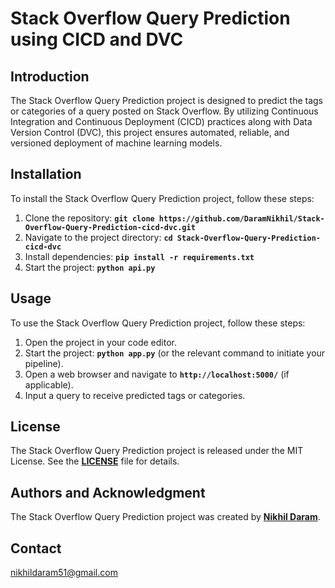 # **Stack Overflow Query Prediction using CICD and DVC**

## **Introduction**

The Stack Overflow Query Prediction project is designed to predict the tags or categories of a query posted on Stack Overflow. By utilizing Continuous Integration and Continuous Deployment (CICD) practices along with Data Version Control (DVC), this project ensures automated, reliable, and versioned deployment of machine learning models.

## **Installation**

To install the Stack Overflow Query Prediction project, follow these steps:

1. Clone the repository: **`git clone https://github.com/DaramNikhil/Stack-Overflow-Query-Prediction-cicd-dvc.git`**
2. Navigate to the project directory: **`cd Stack-Overflow-Query-Prediction-cicd-dvc`**
3. Install dependencies: **`pip install -r requirements.txt`**
4. Start the project: **`python api.py`**

## **Usage**

To use the Stack Overflow Query Prediction project, follow these steps:

1. Open the project in your code editor.
2. Start the project: **`python app.py`** (or the relevant command to initiate your pipeline).
3. Open a web browser and navigate to **`http://localhost:5000/`** (if applicable).
4. Input a query to receive predicted tags or categories.

## **License**

The Stack Overflow Query Prediction project is released under the MIT License. See the **[LICENSE](https://github.com/DaramNikhil/Stack-Overflow-Query-Prediction-cicd-dvc/blob/main/LICENSE)** file for details.

## **Authors and Acknowledgment**

The Stack Overflow Query Prediction project was created by **[Nikhil Daram](https://github.com/DaramNikhil)**.

## **Contact**

[nikhildaram51@gmail.com](mailto:nikhildaram51@gmail.com)


